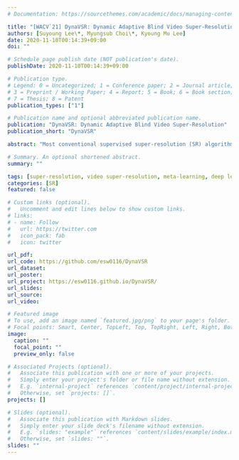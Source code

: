 ```yaml
---
# Documentation: https://sourcethemes.com/academic/docs/managing-content/

title: "[WACV`21] DynaVSR: Dynamic Adaptive Blind Video Super-Resolution"
authors: [Suyoung Lee\*, Myungsub Choi\*, Kyoung Mu Lee]
date: 2020-11-10T00:14:39+09:00
doi: ""

# Schedule page publish date (NOT publication's date).
publishDate: 2020-11-10T00:14:39+09:00

# Publication type.
# Legend: 0 = Uncategorized; 1 = Conference paper; 2 = Journal article;
# 3 = Preprint / Working Paper; 4 = Report; 5 = Book; 6 = Book section;
# 7 = Thesis; 8 = Patent
publication_types: ["1"]

# Publication name and optional abbreviated publication name.
publication: "DynaVSR: Dynamic Adaptive Blind Video Super-Resolution"
publication_short: "DynaVSR"

abstract: "Most conventional supervised super-resolution (SR) algorithms assume that low-resolution (LR) data is obtained by downscaling high-resolution (HR) data with a fixed known kernel, but such an assumption often does not hold in real scenarios. Some recent blind SR algorithms have been proposed to estimate different downscaling kernels for each input LR image. However, they suffer from heavy computational overhead, making them infeasible for direct application to videos. In this work, we present \textbf{DynaVSR}, a novel meta-learning-based framework for real-world video SR that enables efficient downscaling model estimation and adaptation to the current input. Specifically, we train a multi-frame downscaling module with various types of synthetic blur kernels, which is seamlessly combined with a video SR network for input-aware adaptation. Experimental results show that DynaVSR consistently improves the performance of the state-of-the-art video SR models by a large margin, with an order of magnitude faster inference time compared to the existing blind SR approaches."

# Summary. An optional shortened abstract.
summary: ""

tags: [super-resolution, video super-resolution, meta-learning, deep learning]
categories: [SR]
featured: false

# Custom links (optional).
#   Uncomment and edit lines below to show custom links.
# links:
# - name: Follow
#   url: https://twitter.com
#   icon_pack: fab
#   icon: twitter

url_pdf: 
url_code: https://github.com/esw0116/DynaVSR
url_dataset:
url_poster:
url_project: https://esw0116.github.io/DynaVSR/
url_slides:
url_source:
url_video:

# Featured image
# To use, add an image named `featured.jpg/png` to your page's folder. 
# Focal points: Smart, Center, TopLeft, Top, TopRight, Left, Right, BottomLeft, Bottom, BottomRight.
image:
  caption: ""
  focal_point: ""
  preview_only: false

# Associated Projects (optional).
#   Associate this publication with one or more of your projects.
#   Simply enter your project's folder or file name without extension.
#   E.g. `internal-project` references `content/project/internal-project/index.md`.
#   Otherwise, set `projects: []`.
projects: []

# Slides (optional).
#   Associate this publication with Markdown slides.
#   Simply enter your slide deck's filename without extension.
#   E.g. `slides: "example"` references `content/slides/example/index.md`.
#   Otherwise, set `slides: ""`.
slides: ""
---
```

